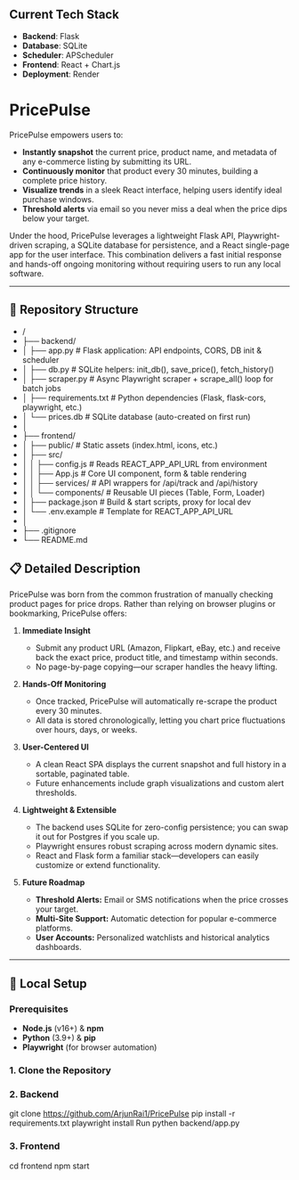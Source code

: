 ## Current Tech Stack
- **Backend**: Flask  
- **Database**: SQLite  
- **Scheduler**: APScheduler  
- **Frontend**: React + Chart.js  
- **Deployment**: Render

# PricePulse

PricePulse empowers users to:

- **Instantly snapshot** the current price, product name, and metadata of any e-commerce listing by submitting its URL.  
- **Continuously monitor** that product every 30 minutes, building a complete price history.  
- **Visualize trends** in a sleek React interface, helping users identify ideal purchase windows.  
- **Threshold alerts** via email so you never miss a deal when the price dips below your target.  

Under the hood, PricePulse leverages a lightweight Flask API, Playwright-driven scraping, a SQLite database for persistence, and a React single-page app for the user interface. This combination delivers a fast initial response and hands-off ongoing monitoring without requiring users to run any local software.

---

## 📁 Repository Structure
- /
- ├── backend/
- │ ├── app.py # Flask application: API endpoints, CORS, DB init & scheduler
- │ ├── db.py # SQLite helpers: init_db(), save_price(), fetch_history()
- │ ├── scraper.py # Async Playwright scraper + scrape_all() loop for batch jobs
- │ ├── requirements.txt # Python dependencies (Flask, flask-cors, playwright, etc.)
- │ └── prices.db # SQLite database (auto-created on first run)
- │
- ├── frontend/
- │ ├── public/ # Static assets (index.html, icons, etc.)
- │ ├── src/
- │ │ ├── config.js # Reads REACT_APP_API_URL from environment
- │ │ ├── App.js # Core UI component, form & table rendering
- │ │ ├── services/ # API wrappers for /api/track and /api/history
- │ │ └── components/ # Reusable UI pieces (Table, Form, Loader)
- │ ├── package.json # Build & start scripts, proxy for local dev
- │ └── .env.example # Template for REACT_APP_API_URL
- │
- ├── .gitignore
- └── README.md

## 📋 Detailed Description

PricePulse was born from the common frustration of manually checking product pages for price drops. Rather than relying on browser plugins or bookmarking, PricePulse offers:

1. **Immediate Insight**  
   - Submit any product URL (Amazon, Flipkart, eBay, etc.) and receive back the exact price, product title, and timestamp within seconds.  
   - No page-by-page copying—our scraper handles the heavy lifting.

2. **Hands-Off Monitoring**  
   - Once tracked, PricePulse will automatically re-scrape the product every 30 minutes.  
   - All data is stored chronologically, letting you chart price fluctuations over hours, days, or weeks.

3. **User-Centered UI**  
   - A clean React SPA displays the current snapshot and full history in a sortable, paginated table.  
   - Future enhancements include graph visualizations and custom alert thresholds.

4. **Lightweight & Extensible**  
   - The backend uses SQLite for zero-config persistence; you can swap it out for Postgres if you scale up.  
   - Playwright ensures robust scraping across modern dynamic sites.  
   - React and Flask form a familiar stack—developers can easily customize or extend functionality.

5. **Future Roadmap**  
   - **Threshold Alerts:** Email or SMS notifications when the price crosses your target.  
   - **Multi-Site Support:** Automatic detection for popular e-commerce platforms.  
   - **User Accounts:** Personalized watchlists and historical analytics dashboards.  

---

## 🚀 Local Setup

### Prerequisites

- **Node.js** (v16+) & **npm**  
- **Python** (3.9+) & **pip**  
- **Playwright** (for browser automation)  
 

### 1. Clone the Repository

### 2. Backend
git clone https://github.com/ArjunRai1/PricePulse
pip install -r requirements.txt
playwright install
Run pythen backend/app.py

### 3. Frontend
cd frontend
npm start